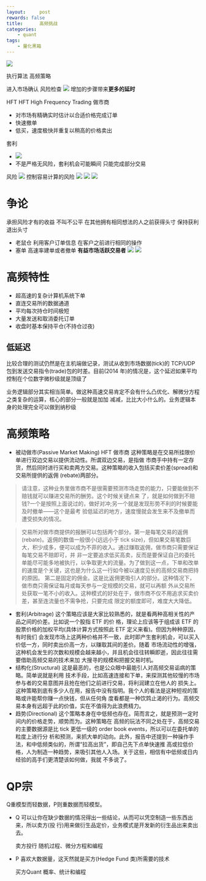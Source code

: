 ```yaml
---
layout:     post
rewards: false
title:      高频挑战
categories:
    - quant
tags:
    - 量化黑箱
---
```


![](https://tva1.sinaimg.cn/large/006tNbRwgy1fv7q77x2n3j313w14m4cq.jpg)

执行算法 高频策略

进入市场确认 风险检查
![](https://tva1.sinaimg.cn/large/006tNbRwgy1fv7r2s93rkj31k00ewq7f.jpg)
增加的步骤带来**更多的延时**

HFT HFT High Frequency Trading
做市商 
- 对市场有精确实时估计以合适价格完成订单
- 快速撤单
- 低买，速度极快并重复以稍高的价格卖出

套利
- ![](https://tva4.sinaimg.cn/large/006tNbRwgy1fv816sh9anj31kw0e4dn8.jpg)
- 不是严格无风险，套利机会可能瞬间 只能完成部分交易

风险
![](https://tva1.sinaimg.cn/large/006tNbRwgy1fv82hzz12yj31kw0l6ak8.jpg)
控制容易计算的风险
![](https://tva1.sinaimg.cn/large/006tNbRwgy1fv82ovfwkwj31j81b4tw2.jpg)
![](https://tva2.sinaimg.cn/large/006tNbRwgy1fv899ucsnej31cy0m8k06.jpg)
![](https://tva1.sinaimg.cn/large/006tNbRwgy1fv89c7jfyrj31cg12qww7.jpg)


# 争论
承担风险才有的收益 不叫不公平
在其他拥有相同想法的人之前获得头寸 保持获利退出头寸

- 老鼠仓
利用客户订单信息 在客户之前进行相同的操作
- 塞单
高速率建单或者撤单  **有益市场活跃交易者**
![](https://tva1.sinaimg.cn/large/006tNbRwgy1fv8w3ffgrdj31kw0flwng.jpg)
![](https://tva3.sinaimg.cn/large/006tNbRwgy1fv8w3o1kldj31kw09udlf.jpg)


# 高频特性
- 超高速的复杂计算机系统下单
- 直连交易所的数据通道
- 平均每次持仓时间极短
- 大量发送和取消委托订单
- 收盘时基本保持平仓(不持仓过夜)

## 低延迟
比较合理的测试仍然是在主机端做记录，测试从收到市场数据(tick)的 TCP/UDP 包到发送交易指令(trade)包的时差。目前(2014 年)的情况是，这个延迟如果平均控制在个位数字微秒级就是顶级了

业务逻辑部分其实相当简单。做这种高速交易肯定不会有什么凸优化、解微分方程之类复杂的运算，核心的部分一般就是加加 减减，比比大小什么的。业务逻辑本身的处理完全可以做到纳秒级

# 高频策略
 - 被动做市(Passive Market Making)
  HFT 做市商
  这种策略是在交易所挂限价单进行双边交易以提供流动性。所谓双边交易，是指做 市商手中持有一定存货，然后同时进行买和卖两方交易。这种策略的收入包括买卖价差(spread)和交易所提供的返佣 (rebate)两部分。

>请注意，这种业务里做市商不是很需要预测市场走势的能力，只要能做到不赔钱就可以赚进交易所的酬劳。这个时候关键点来 了，就是如何做到不赔钱?一个是按照上面说过的，做好对冲;另一个就是发现形势不利的时候要能及时撤单——这个是最考 验低延迟的地方，速度慢就会发生来不及撤单而遭受损失的情况。

>交易所对做市商提供的报酬可以包括两个部分。第一是每笔交易的返佣(rebate)。返佣的数值一般很小(远远小于 tick size)，但如果交易笔数巨大，积少成多，便可以成为不菲的收入。通过赚取返佣，做市商只需要保证每笔交易不赔即可，并 非一定要追求低买高卖，反而是要保证自己的委托单能尽可能多地被执行，以争取更大的流量。为了做到这一点，下单和改单 的速度是个关键，这也是为什么这一行如今被以速度见长的高频交易商把持的原因。
第二是固定的佣金。这是比返佣更吸引人的部分。这种情况下，做市商只需保证每月或每天参与一定规模的交易，就可以再额 外从交易所处获取一笔不小的收入。这种模式的好处在于，做市商不仅不用追求买卖价差，甚至连流量也不需争抢，只要完成 限定的额度即可，难度大大降低。


- 套利(Arbitrage) 
  这个策略应该是大家比较熟悉的，就是看两种高相关性的产品之间的价差。比如说一个股指 ETF 的价 格，理论上应该等于组成该 ETF 的股票价格的加权平均(具体计算方式按照此 ETF 定义来看)。但因为种种原因，有时我们 会发现市场上这两种价格并不一致，此时即产生套利机会，可以买入价低一方，同时卖出价高一方，以赚取其间的差价。随着 市场流动性的增强，这种机会发生的次数和规模会越来越小，并且机会往往转瞬即逝，因此往往需要借助高频交易的技术来加 大搜寻的规模和把握交易时机。
- 结构化(Structural)
  这是最恶的，也是公众眼中最能引人对高频交易诟病的策略。简单说就是利用 技术手段，比如高速连接和下单，来探测其他较慢的市场参与者的交易意图并且抢在他们之前进行交易，将利润建立在他人的 损失上。这种策略到底有多少人在用，报告中没有指明。我个人的看法是这种短视的策略或许能帮你赚一点快钱，但从任何角 度看都是一种饮鸩止渴的行为。高频交易本身有远超于此的价值，实在不值得为此浪费精力。
- 趋势(Directional)
  这个策略本身在中低频也存在。简而言之，就是预测一定时间内的价格走势，顺势而为。这种策略在 高频的玩法不同之处在于，高频交易的主要数据源是比 tick 更低一级的 order book events，所以可以在委托单的粒度上进行分 析和预测，来抓大单的动向。此外，报告中还提到一种操作手法，和中低频类似的，所谓“拉高出货”，即自己先下点单快速推 高或拉低价格，人为制造一种趋势，来吸引其他人入场。关于这些，相信有中低频或日内经验的高手们更清楚该如何做，我就 不多说了。

# QP宗
Q重模型而轻数据，P则重数据而轻模型。

- Q 
  可以让你在缺少数据的情况得出一些结论，从而可以凭空制造一些东西出来，所以卖方(投 行)用来做衍生品定价，业务模式是开发新的衍生品出来卖出去。

  卖方投行
  随机过程、微分方程和编程

- P
  喜欢大数据量，这天然就是买方(Hedge Fund 类)所需要的技术

  买方Quant 
  概率、统计和编程